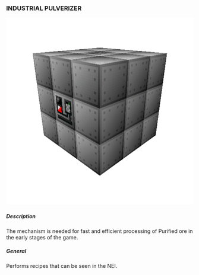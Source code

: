 ### INDUSTRIAL PULVERIZER

![LOGO](media/gregtech/IndustrialPulverizer.png)

##### Description

The mechanism is needed for fast and efficient processing of Purified ore in the early stages of the game.

##### General

Performs recipes that can be seen in the NEI.
